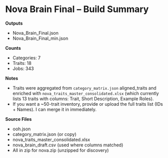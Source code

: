 # Nova Brain Final – Build Summary

**Outputs**
- Nova_Brain_Final.json
- Nova_Brain_Final_min.json

**Counts**
- Categories: 7
- Traits: 18
- Jobs: 343

**Notes**
- Traits were aggregated from `category_matrix.json` aligned_traits and enriched with `nova_traits_master_consolidated.xlsx` (which currently lists 13 traits with columns: Trait, Short Description, Example Roles).
- If you want a ~50-trait inventory, provide or upload the full traits list (IDs + Names). I can merge it in immediately.

**Source Files**
- ooh.json
- category_matrix.json (or copy)
- nova_traits_master_consolidated.xlsx
- nova_brain_draft.csv (used where columns matched)
- All in zip for nova.zip (unzipped for discovery)
